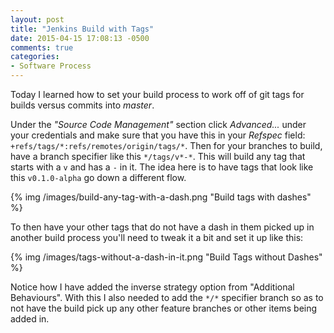 ```yaml
---
layout: post
title: "Jenkins Build with Tags"
date: 2015-04-15 17:08:13 -0500
comments: true
categories: 
- Software Process
---
```

Today I learned how to set your build process to work off of git tags for builds
versus commits into _master_.

<!-- more -->

Under the *"Source Code Management"* section click _Advanced..._ under your
credentials and make sure that you have this in your *Refspec* field:
`+refs/tags/*:refs/remotes/origin/tags/*`.  Then for your branches to build,
have a branch specifier like this `*/tags/v*-*`.  This will build any tag that
starts with a `v` and has a `-` in it.  The idea here is to have tags that look
like this `v0.1.0-alpha` go down a different flow.

{% img /images/build-any-tag-with-a-dash.png "Build tags with dashes" %}

To then have your other tags that do not have a dash in them picked up in
another build process you'll need to tweak it a bit and set it up like this:

{% img /images/tags-without-a-dash-in-it.png "Build Tags without Dashes" %}

Notice how I have added the inverse strategy option from "Additional
Behaviours".  With this I also needed to add the `*/*` specifier branch so as
to not have the build pick up any other feature branches or other items being
added in.
